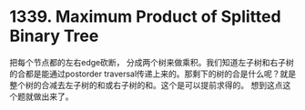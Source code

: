 # 1339. Maximum Product of Splitted Binary Tree

把每个节点都的左右edge砍断， 分成两个树来做乘积。我们知道左子树和右子树的合都是能通过postorder traversal传递上来的。那剩下的树的合是什么呢？就是整个树的合减去左子树的和或右子树的和。这个是可以提前求得的。 想到这点这个题就做出来了。
